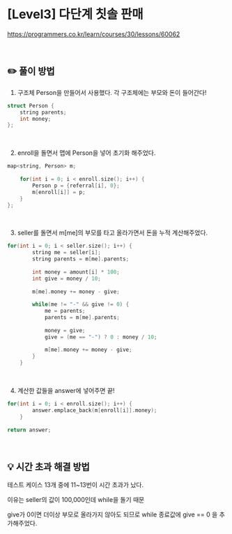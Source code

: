 # [Level3] 다단계 칫솔 판매

https://programmers.co.kr/learn/courses/30/lessons/60062

</br>

## ✏️ 풀이 방법
1. 구조체 Person을 만들어서 사용했다. 각 구조체에는 부모와 돈이 들어간다!

```c++
struct Person {
    string parents;
    int money;
};
```

</br>

2. enroll을 돌면서 맵에 Person을 넣어 초기화 해주었다.

```c++
map<string, Person> m;
    
    for(int i = 0; i < enroll.size(); i++) {
        Person p = {referral[i], 0};
        m[enroll[i]] = p;
    }
};
```

</br>

3. seller를 돌면서 m[me]의 부모를 타고 올라가면서 돈을 누적 계산해주었다.

```c++
for(int i = 0; i < seller.size(); i++) {
        string me = seller[i];
        string parents = m[me].parents;
        
        int money = amount[i] * 100;
        int give = money / 10;
        
        m[me].money += money - give;
                
        while(me != "-" && give != 0) {
            me = parents;
            parents = m[me].parents;
            
            money = give;
            give = (me == "-") ? 0 : money / 10;
            
            m[me].money += money - give;
        }
    }
```

</br>

4. 계산한 값들을 answer에 넣어주면 끝!
```c++
for(int i = 0; i < enroll.size(); i++) {
        answer.emplace_back(m[enroll[i]].money);
    }
    
return answer;
```

</br>

## 💡 시간 초과 해결 방법
테스트 케이스 13개 중에 11~13번이 시간 초과가 났다.

이유는 seller의 값이 100,000인데 while을 돌기 때문

give가 0이면 더이상 부모로 올라가지 않아도 되므로 while 종료값에 give == 0 을 추가해주었다.



